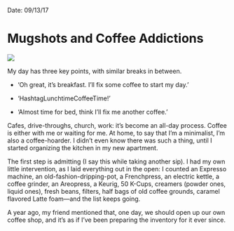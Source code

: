 Date: 09/13/17

# Mugshots and Coffee Addictions

![][image-1]

My day has three key points, with similar breaks in between.

- ‘Oh great, it’s breakfast. I’ll fix some coffee to start my day.’

- ‘HashtagLunchtimeCoffeeTime!’

- ‘Almost time for bed, think I’ll fix me another coffee.’

Cafes, drive-throughs, church, work: it’s become an all-day process. Coffee is either with me or waiting for me. At home, to say that I’m a minimalist, I’m also a coffee-hoarder. I didn’t even know there was such a thing, until I started organizing the kitchen in my new apartment.

The first step is admitting (I say this while taking another sip). I had my own little intervention, as I laid everything out in the open: I counted an Expresso machine, an old-fashion-dripping-pot, a Frenchpress, an electric kettle, a coffee grinder, an Areopress, a Keurig, 50 K-Cups, creamers (powder ones, liquid ones), fresh beans, filters, half bags of old coffee grounds, caramel flavored Latte foam—and the list keeps going.

A year ago, my friend mentioned that, one day, we should open up our own coffee shop, and it’s as if I’ve been preparing the inventory for it ever since.

[image-1]:	https://dl.dropboxusercontent.com/s/rwfdiqs51je7ag4/FullSizeRender.JPG